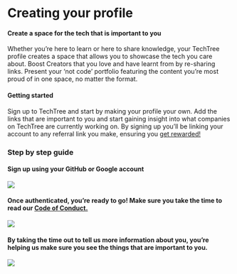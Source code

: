 # Creating your profile

#### Create a space for the tech that is important to you

Whether you’re here to learn or here to share knowledge, your TechTree profile creates a space that allows you to showcase the tech you care about. Boost Creators that you love and have learnt from by re-sharing links. Present your ‘not code’ portfolio featuring the content you’re most proud of in one space, no matter the format.

#### Getting started

Sign up to TechTree and start by making your profile your own. Add the links that are important to you and start gaining insight into what companies on TechTree are currently working on. By signing up you’ll be linking your account to any referral link you make, ensuring you [get rewarded!](getting-rewarded.md)

### Step by step guide

#### Sign up using your GitHub or Google account

![](https://lh5.googleusercontent.com/yTLS7cRgm08O3YEOc0hXJ5hl-RL9n75EqbfijltuC4Wxs1nDqm2B2EOB6uv-bY6hXCBfuuGRvvKUVAZatvZUE9E7a7HARgQta5d6sZrv46atB-plZVKucoYSe\_1q7F4KA8D9Ua6j)

#### Once authenticated, you’re ready to go! Make sure you take the time to read our [Code of Conduct.](../faqs/code-of-conduct.md)

![](https://lh6.googleusercontent.com/MTP\_UqNcyIabjMht3f4wWfYNdy-V2H\_-qycXG4GSjpKk1Qxpt7jQWK0UCY28HbQqI6vbKSSewqZidrlT1sO0IV12S3y1XCZpMntnlFKILVaXbVKxwFPpuoXWyfu7S5i6kYmnaQIT)

#### By taking the time out to tell us more information about you, you’re helping us make sure you see the things that are important to you.

![](https://lh3.googleusercontent.com/X4gHQemgy3y\_YzWbY-FAdZhZyANONfuuUTY\_\_bvXfp9wCECZAObkD9zzGsNqQqn63iEWx3nsPA7csKCu42HiujyFPHXIFs39tnYh6KYvkYn6So32uabWiYsS-YL90fY1\_D2uC82E)
